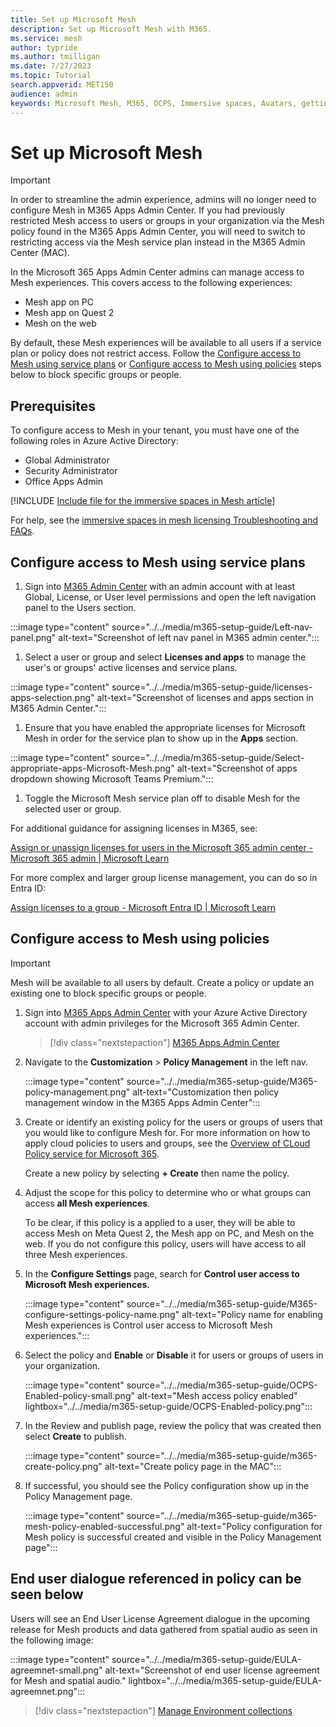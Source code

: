 ```yaml
---
title: Set up Microsoft Mesh
description: Set up Microsoft Mesh with M365.
ms.service: mesh
author: typride
ms.author: tmilligan
ms.date: 7/27/2023
ms.topic: Tutorial
search.appverid: MET150
audience: admin
keywords: Microsoft Mesh, M365, OCPS, Immersive spaces, Avatars, getting started, documentation, features
---
```


# Set up Microsoft Mesh

> [!IMPORTANT]
> In order to streamline the admin experience, admins will no longer need to configure Mesh in M365 Apps Admin Center. If you had previously restricted Mesh access to users or groups in your organization via the Mesh policy found in the M365 Apps Admin Center, you will need to switch to restricting access via the Mesh service plan instead in the M365 Admin Center (MAC).

In the Microsoft 365 Apps Admin Center admins can manage access to Mesh experiences. This covers access to the following experiences:

- Mesh app on PC
- Mesh app on Quest 2
- Mesh on the web

By default, these Mesh experiences will be available to all users if a service plan or policy does not restrict access. Follow the [Configure access to Mesh using service plans](#configure-access-to-mesh-using-service-plans) or [Configure access to Mesh using policies](#configure-access-to-mesh-using-policies) steps below to block specific groups or people.

## Prerequisites

To configure access to Mesh in your tenant, you must have one of the following roles in Azure Active Directory:

- Global Administrator
- Security Administrator
- Office Apps Admin

[!INCLUDE [Include file for the immersive spaces in Mesh article](../../Includes/license-requirements-for-Mesh.md)]

For help, see the [immersive spaces in mesh licensing Troubleshooting and FAQs](../../Resources/mesh-troubleshooting.md#what-are-the-license-requirements-for-immersive-spaces-in-mesh).

## Configure access to Mesh using service plans

1. Sign into [M365 Admin Center](https://admin.microsoft.com/) with an admin account with at least Global, License, or User level permissions and open the left navigation panel to the Users section.

:::image type="content" source="../../media/m365-setup-guide/Left-nav-panel.png" alt-text="Screenshot of left nav panel in M365 admin center.":::

1. Select a user or group and select **Licenses and apps** to manage the user's or groups' active licenses and service plans.

:::image type="content" source="../../media/m365-setup-guide/licenses-apps-selection.png" alt-text="Screenshot of licenses and apps section in M365 Admin Center.":::

1. Ensure that you have enabled the appropriate licenses for Microsoft Mesh in order for the service plan to show up in the **Apps** section.

:::image type="content" source="../../media/m365-setup-guide/Select-appropriate-apps-Microsoft-Mesh.png" alt-text="Screenshot of apps dropdown showing Microsoft Teams Premium.":::

1. Toggle the Microsoft Mesh service plan off to disable Mesh for the selected user or group.

For additional guidance for assigning licenses in M365, see:

[Assign or unassign licenses for users in the Microsoft 365 admin center - Microsoft 365 admin | Microsoft Learn](/microsoft-365/admin/manage/assign-licenses-to-users?view=o365-worldwide) 

For more complex and larger group license management, you can do so in Entra ID:

[Assign licenses to a group - Microsoft Entra ID | Microsoft Learn](/entra/identity/users/licensing-groups-assign)

## Configure access to Mesh using policies

> [!IMPORTANT]
> Mesh will be available to all users by default. Create a policy or update an existing one to block specific groups or people.

1. Sign into [M365 Apps Admin Center](https://config.office.com/officeSettings/) with your Azure Active Directory account with admin privileges for the Microsoft 365 Admin Center.
    > [!div class="nextstepaction"]
   > [M365 Apps Admin Center](https://config.office.com/officeSettings/)

1. Navigate to the **Customization** > **Policy Management** in the left nav.

    :::image type="content" source="../../media/m365-setup-guide/M365-policy-management.png" alt-text="Customization then policy management window in the M365 Apps Admin Center":::

1. Create or identify an existing policy for the users or groups of users that you would like to configure Mesh for. For more information on how to apply cloud policies to users and groups, see the [Overview of CLoud Policy service for Microsoft 365](/deployoffice/admincenter/overview-cloud-policy).

    Create a new policy by selecting **+ Create** then name the policy.
1. Adjust the scope for this policy to determine who or what groups can access **all Mesh experiences**.

    To be clear, if this policy is a applied to a user, they will be able to access Mesh on Meta Quest 2, the Mesh app on PC, and Mesh on the web. If you do not configure this policy, users will have access to all three Mesh experiences.

1. In the **Configure Settings** page, search for **Control user access to Microsoft Mesh experiences.**

    :::image type="content" source="../../media/m365-setup-guide/M365-configure-settings-policy-name.png" alt-text="Policy name for enabling Mesh experiences is Control user access to Microsoft Mesh experiences.":::

1. Select the policy and **Enable** or **Disable** it for users or groups of users in your organization.

    :::image type="content" source="../../media/m365-setup-guide/OCPS-Enabled-policy-small.png" alt-text="Mesh access policy enabled" lightbox="../../media/m365-setup-guide/OCPS-Enabled-policy.png":::
1. In the Review and publish page, review the policy that was created then select **Create** to publish.

    :::image type="content" source="../../media/m365-setup-guide/m365-create-policy.png" alt-text="Create policy page in the MAC":::

1. If successful, you should see the Policy configuration show up in the Policy Management page.

    :::image type="content" source="../../media/m365-setup-guide/m365-mesh-policy-enabled-successful.png" alt-text="Policy configuration for Mesh policy is successful created and visible in the Policy Management page":::

## End user dialogue referenced in policy can be seen below

Users will see an End User License Agreement dialogue in the upcoming release for Mesh products and data gathered from spatial audio as seen in the following image:

:::image type="content" source="../../media/m365-setup-guide/EULA-agreemnet-small.png" alt-text="Screenshot of end user license agreement for Mesh and spatial audio." lightbox="../../media/m365-setup-guide/EULA-agreemnet.png":::

   > [!div class="nextstepaction"]
   > [Manage Environment collections](manage-mesh-on-web.md)
